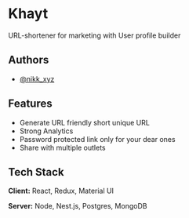 # Khayt

URL-shortener for marketing with User profile builder

## Authors

- [@nikk_xyz](https://www.twitter.com/nikk_xyz)

## Features

- Generate URL friendly short unique URL
- Strong Analytics
- Password protected link only for your dear ones
- Share with multiple outlets

## Tech Stack

**Client:** React, Redux, Material UI

**Server:** Node, Nest.js, Postgres, MongoDB
